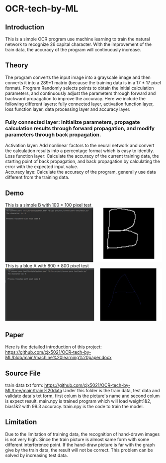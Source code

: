 # OCR-tech-by-ML
## Introduction
This is a simple OCR program use machine learning to train the natural network to recognize 26 capital character. With the improvement of the train data, the accuracy of the program will continuously increase.
## Theory
The program converts the input image into a grayscale image and then converts it into a 289*1 matrix (because the training data is in a 17 * 17 pixel format). Program Randomly selects points to obtain the initial calculation parameters, and continuously adjust the parameters through forward and backward propagation to improve the accuracy. Here we include the following different layers: fully connected layer, activation function layer, loss function layer, data processing layer and accuracy layer.<br/>
### Fully connected layer: Initialize parameters, propagate calculation results through forward propagation, and modify parameters through back propagation.<br/>
Activation layer: Add nonlinear factors to the neural network and convert the calculation results into a percentage format which is easy to identify.<br/>
Loss function layer: Calculate the accuracy of the current training data, the starting point of back propagation, and back propagation by calculating the error with the expected input value.<br/>
Accuracy laye: Calculate the accuracy of the program, generally use data different from the training data.
## Demo
This is a simple B with 100 * 100 pixel test
![image](https://github.com/cjx5021/OCR-tech-by-ML/blob/main/Demo/Demo.png)
This is a blue A with 800 * 800 pixel test
![image](https://github.com/cjx5021/OCR-tech-by-ML/blob/main/Demo/Demo_blueA.png)
## Paper
Here is the detailed introduction of this project:
https://github.com/cjx5021/OCR-tech-by-ML/blob/main/machine%20learning%20paper.docx
## Source File
train data txt form: https://github.com/cjx5021/OCR-tech-by-ML/tree/main/train%20data
Under this folder is the train data, test data and validate data's txt form, first colum is the picture's name and second colum is expect result.
main.npy is trained program which will load weight1&2, bias1&2 with 99.3 accuracy.
train.npy is the code to train the model.
## Limitation
Due to the limitation of training data, the recognition of hand-drawn images is not very high. Since the train picture is almost same form with some different interference point. If the hand-draw picture is far with the graph give by the train data, the result will not be correct. This problem can be solved by increasing test data.
